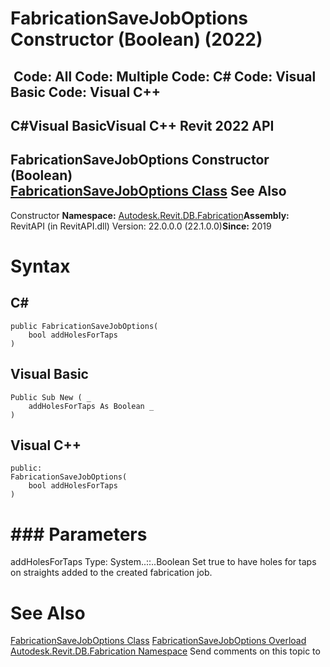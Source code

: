 # FabricationSaveJobOptions Constructor (Boolean) (2022)

﻿
 Code: All Code: Multiple Code: C# Code: Visual Basic Code: Visual C++   
---  
C#Visual BasicVisual C++
Revit 2022 API  
---  
FabricationSaveJobOptions Constructor (Boolean)  
[FabricationSaveJobOptions Class](20934444-987d-1169-1619-2adb54377e7d.md "FabricationSaveJobOptions Class") See Also  
---  
Constructor 
**Namespace:** [Autodesk.Revit.DB.Fabrication](49e74a25-7ea1-efa6-548a-a3c3d0655e43.md "Autodesk.Revit.DB.Fabrication Namespace")**Assembly:** RevitAPI (in RevitAPI.dll) Version: 22.0.0.0 (22.1.0.0)**Since:** 2019 
# Syntax
C#  
---  
```text
public FabricationSaveJobOptions(
	bool addHolesForTaps
)
```
  
Visual Basic  
---  
```text
Public Sub New ( _
	addHolesForTaps As Boolean _
)
```
  
Visual C++  
---  
```text
public:
FabricationSaveJobOptions(
	bool addHolesForTaps
)
```
  
# ### Parameters
addHolesForTaps
    Type: System..::..Boolean Set true to have holes for taps on straights added to the created fabrication job. 
# See Also
[FabricationSaveJobOptions Class](20934444-987d-1169-1619-2adb54377e7d.md "FabricationSaveJobOptions Class")
[FabricationSaveJobOptions Overload](620424c4-3b06-315f-82c5-f2a12a3cc44f.md "FabricationSaveJobOptions Constructor")
[Autodesk.Revit.DB.Fabrication Namespace](49e74a25-7ea1-efa6-548a-a3c3d0655e43.md "Autodesk.Revit.DB.Fabrication Namespace")
Send comments on this topic to 